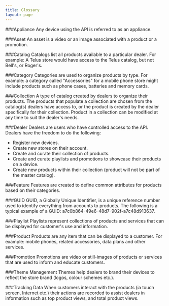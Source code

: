 ```yaml
---
title: Glossary
layout: page
---
```


###Appliance
Any device using the API is referred to as an appliance.

###Asset
An asset is a video or an image associated with a product or a promotion.

###Catalog
Catalogs list all products available to a particular dealer. For example: A Telus store would have access to the Telus catalog, but not Bell's, or Roger's.

###Category
Categories are used to organize products by type. For example: a category called "Accessories" for a mobile phone store might include products such as phone cases, batteries and memory cards.

###Collection
A type of catalog created by dealers to organize their products. The products that populate a collection are chosen from the catalog(s) dealers have access to, or the product is created by the dealer specifically for their collection. Product in a collection can be modified at any time to suit the dealer's needs.

###Dealer
Dealers are users who have controlled access to the API. Dealers have the freedom to do the following:

* Register new devices.
* Create new stores on their account.
* Create and curate their collection of products.   
* Create and curate playlists and promotions to showcase their products on a device.
* Create new products within their collection (product will not be part of the master catalog).

###Feature
Features are created to define common attributes for products based on their categories.

###GUID
GUID, a Globally Unique Identifier, is a unique reference number used to identify everything from accounts to products. The following is a typical example of a GUID: a7c0b864-49e6-48d7-902f-a7c48d913637. 

###Playlist
Playlists represent collections of products and services that can be displayed for customer's use and information. 

###Product
Products are any item that can be displayed to a customer. For example: mobile phones, related accessories, data plans and other services.

###Promotion
Promotions are video or still-images of products or services that are used to inform and educate customers.

###Theme Management
Themes help dealers to brand their devices to reflect the store brand (logos, colour schemes etc.).

###Tracking Data
When customers interact with the products (ia touch screen, Internet etc.) their actions are recorded to assist dealers in information such as top product views, and total product views.
